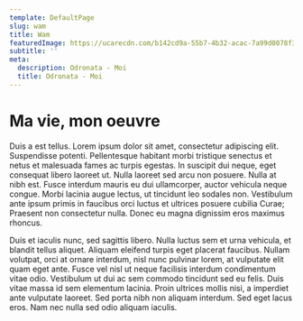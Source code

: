 ```yaml
---
template: DefaultPage
slug: wam
title: Wam
featuredImage: https://ucarecdn.com/b142cd9a-55b7-4b32-acac-7a99d0078f3e/
subtitle: ''
meta:
  description: Odronata - Moi
  title: Odronata - Moi
---
```


# Ma vie, mon oeuvre

Duis a est tellus. Lorem ipsum dolor sit amet, consectetur adipiscing elit. Suspendisse potenti. Pellentesque habitant morbi tristique senectus et netus et malesuada fames ac turpis egestas. In suscipit dui neque, eget consequat libero laoreet ut. Nulla laoreet sed arcu non posuere. Nulla at nibh est. Fusce interdum mauris eu dui ullamcorper, auctor vehicula neque congue. Morbi lacinia augue lectus, ut tincidunt leo sodales non. Vestibulum ante ipsum primis in faucibus orci luctus et ultrices posuere cubilia Curae; Praesent non consectetur nulla. Donec eu magna dignissim eros maximus rhoncus.

Duis et iaculis nunc, sed sagittis libero. Nulla luctus sem et urna vehicula, et blandit tellus aliquet. Aliquam eleifend turpis eget placerat faucibus. Nullam volutpat, orci at ornare interdum, nisl nunc pulvinar lorem, at vulputate elit quam eget ante. Fusce vel nisl ut neque facilisis interdum condimentum vitae odio. Vestibulum ut dui ac sem commodo tincidunt sed eu felis. Duis vitae massa id sem elementum lacinia. Proin ultrices mollis nisi, a imperdiet ante vulputate laoreet. Sed porta nibh non aliquam interdum. Sed eget lacus eros. Nam nec nulla sed odio aliquam iaculis.
